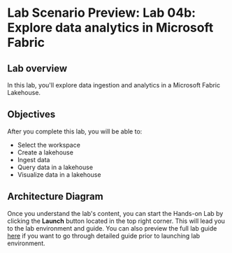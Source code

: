 # Lab Scenario Preview: Lab 04b: Explore data analytics in Microsoft Fabric

## Lab overview

In this lab, you'll explore data ingestion and analytics in a Microsoft Fabric Lakehouse.

## Objectives

After you complete this lab, you will be able to:

+ Select the workspace
+ Create a lakehouse
+ Ingest data
+ Query data in a lakehouse
+ Visualize data in a lakehouse
  
## Architecture Diagram



Once you understand the lab's content, you can start the Hands-on Lab by clicking the **Launch** button located in the top right corner. This will lead you to the lab environment and guide. You can also preview the full lab guide [here](https://experience.cloudlabs.ai/#/labguidepreview/b570b545-860a-4695-b241-009bdf7271f8) if you want to go through detailed guide prior to launching lab environment.
